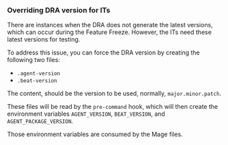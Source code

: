 ### Overriding DRA version for ITs

There are instances when the DRA does not generate the latest versions, which can occur during the Feature Freeze. However, the ITs need these latest versions for testing.

To address this issue, you can force the DRA version by creating the following two files:

* `.agent-version`
* `.beat-version`

The content, should be the version to be used, normally, `major.minor.patch`.

These files will be read by the `pre-command` hook, which will then create the environment variables `AGENT_VERSION`, `BEAT_VERSION`, and `AGENT_PACKAGE_VERSION`.

Those environment variables are consumed by the Mage files.